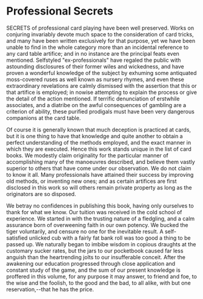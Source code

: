 # Professional Secrets

SECRETS of professional card playing have been well preserved. Works on conjuring invariably devote much space to the consideration of card tricks, and many have been written exclusively for that purpose, yet we have been unable to find in the whole category more than an incidental reference to any card table artifice; and in no instance are the principal feats even mentioned. Selfstyled "ex-professionals" have regaled the public with astounding disclosures of their former wiles and wickedness, and have proven a wonderful knowledge of the subject by exhuming some antiquated moss-covered ruses as well known as nursery rhymes, and even these extraordinary revelations are calmly dismissed with the assertion that this or that artifice is employed; in nowise attempting to explain the process or give the detail of the action mentioned. If terrific denunciation of erstwhile associates, and a diatribe on the awful consequences of gambling are a criterion of ability, these purified prodigals must have been very dangerous companions at the card table.

Of course it is generally known that much deception is practiced at cards, but it is one thing to have that knowledge and quite another to obtain a perfect understanding of the methods employed, and the exact manner in which they are executed. Hence this work stands unique in the list of card books. We modestly claim originality for the particular manner of accomplishing many of the manoeuvres described, and believe them vastly superior to others that have come under our observation. We do not claim to know it all. Many professionals have attained their success by improving old methods, or inventing new ones; and as certain artifices are first disclosed in this work so will others remain private property as long as the originators are so disposed.

We betray no confidences in publishing this book, having only ourselves to thank for what we know. Our tuition was received in the cold school of experience. We started in with the trusting nature of a fledgling, and a calm assurance born of overweening faith in our own potency. We bucked the tiger voluntarily, and censure no one for the inevitable result. A self-satisfied unlicked cub with a fairly fat bank roll was too good a thing to be passed up. We naturally began to imbibe wisdom in copious draughts at the customary sucker rates, but the jars to our pocketbook caused far less anguish than the heartrending jolts to our insufferable conceit. After the awakening our education progressed through close application and constant study of the game, and the sum of our present knowledge is proffered in this volume, for any purpose it may answer, to friend and foe, to the wise and the foolish, to the good and the bad, to all alike, with but one reservation,--that he has the price.

